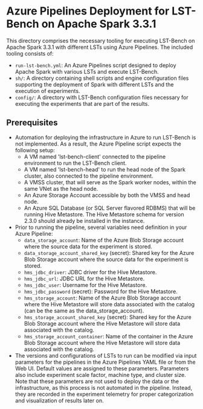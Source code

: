 <!--
{% comment %}
Copyright (c) Microsoft Corporation.

Licensed under the Apache License, Version 2.0 (the "License");
you may not use this file except in compliance with the License.
You may obtain a copy of the License at

    http://www.apache.org/licenses/LICENSE-2.0

Unless required by applicable law or agreed to in writing, software
distributed under the License is distributed on an "AS IS" BASIS,
WITHOUT WARRANTIES OR CONDITIONS OF ANY KIND, either express or implied.
See the License for the specific language governing permissions and
limitations under the License.
{% endcomment %}
-->

# Azure Pipelines Deployment for LST-Bench on Apache Spark 3.3.1
This directory comprises the necessary tooling for executing LST-Bench on Apache Spark 3.3.1 with different LSTs using Azure Pipelines. The included tooling consists of:
- `run-lst-bench.yml`:
  An Azure Pipelines script designed to deploy Apache Spark with various LSTs and execute LST-Bench.
- `sh/`:
  A directory containing shell scripts and engine configuration files supporting the deployment of Spark with different LSTs and the execution of experiments.
- `config/`:
  A directory with LST-Bench configuration files necessary for executing the experiments that are part of the results.

## Prerequisites
- Automation for deploying the infrastructure in Azure to run LST-Bench is not implemented. As a result, the Azure Pipeline script expects the following setup:
  - A VM named 'lst-bench-client' connected to the pipeline environment to run the LST-Bench client.
  - A VM named 'lst-bench-head' to run the head node of the Spark cluster, also connected to the pipeline environment.
  - A VMSS cluster, that will serve as the Spark worker nodes, within the same VNet as the head node.
  - An Azure Storage Account accessible by both the VMSS and head node.
  - An Azure SQL Database (or SQL Server flavored RDBMS) that will be running Hive Metastore.
    The Hive Metastore schema for version 2.3.0 should already be installed in the instance.
- Prior to running the pipeline, several variables need definition in your Azure Pipeline:
  - `data_storage_account`: Name of the Azure Blob Storage account where the source data for the experiment is stored.
  - `data_storage_account_shared_key` (secret): Shared key for the Azure Blob Storage account where the source data for the experiment is stored.
  - `hms_jdbc_driver`: JDBC driver for the Hive Metastore.
  - `hms_jdbc_url`: JDBC URL for the Hive Metastore.
  - `hms_jdbc_user`: Username for the Hive Metastore.
  - `hms_jdbc_password` (secret): Password for the Hive Metastore.
  - `hms_storage_account`: Name of the Azure Blob Storage account where the Hive Metastore will store data associated with the catalog (can be the same as the data_storage_account).
  - `hms_storage_account_shared_key` (secret): Shared key for the Azure Blob Storage account where the Hive Metastore will store data associated with the catalog.
  - `hms_storage_account_container`: Name of the container in the Azure Blob Storage account where the Hive Metastore will store data associated with the catalog.
- The versions and configurations of LSTs to run can be modified via input parameters for the pipelines in the Azure Pipelines YAML file or from the Web UI.
  Default values are assigned to these parameters. 
  Parameters also include experiment scale factor, machine type, and cluster size. 
  Note that these parameters are not used to deploy the data or the infrastructure, as this process is not automated in the pipeline. 
  Instead, they are recorded in the experiment telemetry for proper categorization and visualization of results later on.
